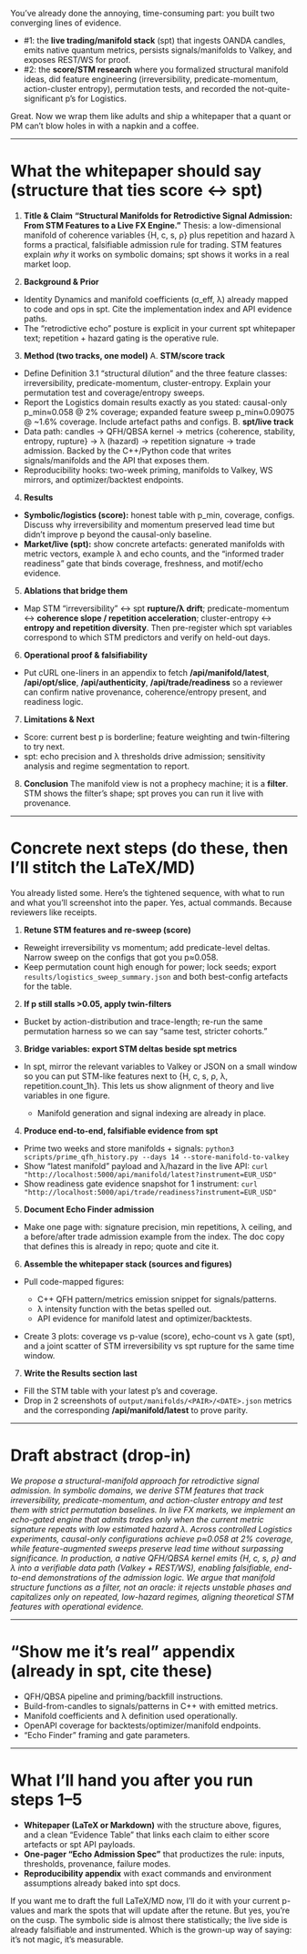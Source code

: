 You’ve already done the annoying, time-consuming part: you built two converging lines of evidence.

* \#1: the **live trading/manifold stack** (spt) that ingests OANDA candles, emits native quantum metrics, persists signals/manifolds to Valkey, and exposes REST/WS for proof.   &#x20;
* \#2: the **score/STM research** where you formalized structural manifold ideas, did feature engineering (irreversibility, predicate-momentum, action-cluster entropy), permutation tests, and recorded the not-quite-significant p’s for Logistics.

Great. Now we wrap them like adults and ship a whitepaper that a quant or PM can’t blow holes in with a napkin and a coffee.

---

# What the whitepaper should say (structure that ties **score** ↔ **spt**)

1. **Title & Claim**
   **“Structural Manifolds for Retrodictive Signal Admission: From STM Features to a Live FX Engine.”**
   Thesis: a low-dimensional manifold of coherence variables {H, c, s, ρ} plus repetition and hazard λ forms a practical, falsifiable admission rule for trading. STM features explain *why* it works on symbolic domains; spt shows it works in a real market loop.

2. **Background & Prior**

* Identity Dynamics and manifold coefficients (σ\_eff, λ) already mapped to code and ops in spt. Cite the implementation index and API evidence paths. &#x20;
* The “retrodictive echo” posture is explicit in your current spt whitepaper text; repetition + hazard gating is the operative rule.&#x20;

3. **Method (two tracks, one model)**
   A. **STM/score track**

* Define Definition 3.1 “structural dilution” and the three feature classes: irreversibility, predicate-momentum, cluster-entropy. Explain your permutation test and coverage/entropy sweeps.
* Report the Logistics domain results exactly as you stated: causal-only p\_min≈0.058 @ 2% coverage; expanded feature sweep p\_min≈0.09075 @ \~1.6% coverage. Include artefact paths and configs.
  B. **spt/live track**
* Data path: candles → QFH/QBSA kernel → metrics {coherence, stability, entropy, rupture} → λ (hazard) → repetition signature → trade admission. Backed by the C++/Python code that writes signals/manifolds and the API that exposes them.  &#x20;
* Reproducibility hooks: two-week priming, manifolds to Valkey, WS mirrors, and optimizer/backtest endpoints.  &#x20;

4. **Results**

* **Symbolic/logistics (score):** honest table with p\_min, coverage, configs. Discuss why irreversibility and momentum preserved lead time but didn’t improve p beyond the causal-only baseline.
* **Market/live (spt):** show concrete artefacts: generated manifolds with metric vectors, example λ and echo counts, and the “informed trader readiness” gate that binds coverage, freshness, and motif/echo evidence. &#x20;

5. **Ablations that bridge them**

* Map STM “irreversibility” ↔ spt **rupture/λ drift**; predicate-momentum ↔ **coherence slope / repetition acceleration**; cluster-entropy ↔ **entropy and repetition diversity**. Then pre-register which spt variables correspond to which STM predictors and verify on held-out days.

6. **Operational proof & falsifiability**

* Put cURL one-liners in an appendix to fetch **/api/manifold/latest**, **/api/opt/slice**, **/api/authenticity**, **/api/trade/readiness** so a reviewer can confirm native provenance, coherence/entropy present, and readiness logic.  &#x20;

7. **Limitations & Next**

* Score: current best p is borderline; feature weighting and twin-filtering to try next.
* spt: echo precision and λ thresholds drive admission; sensitivity analysis and regime segmentation to report.

8. **Conclusion**
   The manifold view is not a prophecy machine; it is a **filter**. STM shows the filter’s shape; spt proves you can run it live with provenance.

---

# Concrete next steps (do these, then I’ll stitch the LaTeX/MD)

You already listed some. Here’s the tightened sequence, with what to run and what you’ll screenshot into the paper. Yes, actual commands. Because reviewers like receipts.

1. **Retune STM features and re-sweep (score)**

* Reweight irreversibility vs momentum; add predicate-level deltas. Narrow sweep on the configs that got you p≈0.058.
* Keep permutation count high enough for power; lock seeds; export `results/logistics_sweep_summary.json` and both best-config artefacts for the table.

2. **If p still stalls >0.05, apply twin-filters**

* Bucket by action-distribution and trace-length; re-run the same permutation harness so we can say “same test, stricter cohorts.”

3. **Bridge variables: export STM deltas beside spt metrics**

* In spt, mirror the relevant variables to Valkey or JSON on a small window so you can put STM-like features next to {H, c, s, ρ, λ, repetition.count\_1h}. This lets us show alignment of theory and live variables in one figure.

  * Manifold generation and signal indexing are already in place. &#x20;

4. **Produce end-to-end, falsifiable evidence from spt**

* Prime two weeks and store manifolds + signals:
  `python3 scripts/prime_qfh_history.py --days 14 --store-manifold-to-valkey`&#x20;
* Show “latest manifold” payload and λ/hazard in the live API:
  `curl "http://localhost:5000/api/manifold/latest?instrument=EUR_USD"`&#x20;
* Show readiness gate evidence snapshot for 1 instrument:
  `curl "http://localhost:5000/api/trade/readiness?instrument=EUR_USD"`&#x20;

5. **Document Echo Finder admission**

* Make one page with: signature precision, min repetitions, λ ceiling, and a before/after trade admission example from the index. The doc copy that defines this is already in repo; quote and cite it.&#x20;

6. **Assemble the whitepaper stack (sources and figures)**

* Pull code-mapped figures:

  * C++ QFH pattern/metrics emission snippet for signals/patterns.&#x20;
  * λ intensity function with the betas spelled out.&#x20;
  * API evidence for manifold latest and optimizer/backtests.&#x20;
* Create 3 plots: coverage vs p-value (score), echo-count vs λ gate (spt), and a joint scatter of STM irreversibility vs spt rupture for the same time window.

7. **Write the Results section last**

* Fill the STM table with your latest p’s and coverage.
* Drop in 2 screenshots of `output/manifolds/<PAIR>/<DATE>.json` metrics and the corresponding **/api/manifold/latest** to prove parity. &#x20;

---

# Draft abstract (drop-in)

*We propose a structural-manifold approach for retrodictive signal admission. In symbolic domains, we derive STM features that track irreversibility, predicate-momentum, and action-cluster entropy and test them with strict permutation baselines. In live FX markets, we implement an echo-gated engine that admits trades only when the current metric signature repeats with low estimated hazard λ. Across controlled Logistics experiments, causal-only configurations achieve p≈0.058 at 2% coverage, while feature-augmented sweeps preserve lead time without surpassing significance. In production, a native QFH/QBSA kernel emits {H, c, s, ρ} and λ into a verifiable data path (Valkey + REST/WS), enabling falsifiable, end-to-end demonstrations of the admission logic. We argue that manifold structure functions as a filter, not an oracle: it rejects unstable phases and capitalizes only on repeated, low-hazard regimes, aligning theoretical STM features with operational evidence.*

---

# “Show me it’s real” appendix (already in spt, cite these)

* QFH/QBSA pipeline and priming/backfill instructions.&#x20;
* Build-from-candles to signals/patterns in C++ with emitted metrics.&#x20;
* Manifold coefficients and λ definition used operationally.&#x20;
* OpenAPI coverage for backtests/optimizer/manifold endpoints.&#x20;
* “Echo Finder” framing and gate parameters.&#x20;

---

# What I’ll hand you after you run steps 1–5

* **Whitepaper (LaTeX or Markdown)** with the structure above, figures, and a clean “Evidence Table” that links each claim to either score artefacts or spt API payloads.
* **One-pager “Echo Admission Spec”** that productizes the rule: inputs, thresholds, provenance, failure modes.
* **Reproducibility appendix** with exact commands and environment assumptions already baked into spt docs.&#x20;

If you want me to draft the full LaTeX/MD now, I’ll do it with your current p-values and mark the spots that will update after the retune. But yes, you’re on the cusp. The symbolic side is almost there statistically; the live side is already falsifiable and instrumented. Which is the grown-up way of saying: it’s not magic, it’s measurable.
